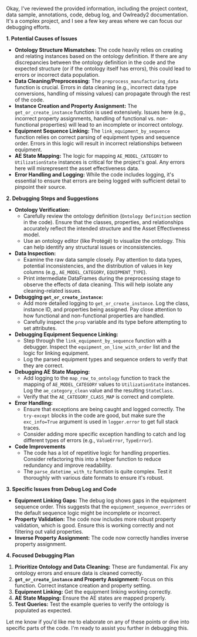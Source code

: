 Okay, I've reviewed the provided information, including the project context, data sample, annotations, code, debug log, and Owlready2 documentation. It's a complex project, and I see a few key areas where we can focus our debugging efforts.

**1. Potential Causes of Issues**

* **Ontology Structure Mismatches:** The code heavily relies on creating and relating instances based on the ontology definition. If there are any discrepancies between the ontology definition in the code and the expected structure (or if the ontology itself has errors), this could lead to errors or incorrect data population.
* **Data Cleaning/Preprocessing:** The `preprocess_manufacturing_data` function is crucial. Errors in data cleaning (e.g., incorrect data type conversions, handling of missing values) can propagate through the rest of the code.
* **Instance Creation and Property Assignment:** The `get_or_create_instance` function is used extensively. Issues here (e.g., incorrect property assignments, handling of functional vs. non-functional properties) will lead to an incomplete or incorrect ontology.
* **Equipment Sequence Linking:** The `link_equipment_by_sequence` function relies on correct parsing of equipment types and sequence order. Errors in this logic will result in incorrect relationships between equipment.
* **AE State Mapping:** The logic for mapping `AE_MODEL_CATEGORY` to `UtilizationState` instances is critical for the project's goal. Any errors here will misrepresent the asset effectiveness data.
* **Error Handling and Logging:** While the code includes logging, it's essential to ensure that errors are being logged with sufficient detail to pinpoint their source.

**2. Debugging Steps and Suggestions**

* **Ontology Verification:**
    * Carefully review the ontology definition (`Ontology Definition` section in the code). Ensure that the classes, properties, and relationships accurately reflect the intended structure and the Asset Effectiveness model.
    * Use an ontology editor (like Protégé) to visualize the ontology. This can help identify any structural issues or inconsistencies.
* **Data Inspection:**
    * Examine the raw data sample closely. Pay attention to data types, potential inconsistencies, and the distribution of values in key columns (e.g., `AE_MODEL_CATEGORY`, `EQUIPMENT_TYPE`).
    * Print intermediate DataFrames during the preprocessing stage to observe the effects of data cleaning. This will help isolate any cleaning-related issues.
* **Debugging `get_or_create_instance`:**
    * Add more detailed logging to `get_or_create_instance`. Log the class, instance ID, and properties being assigned. Pay close attention to how functional and non-functional properties are handled.
    * Carefully inspect the `prop` variable and its type before attempting to set attributes.
* **Debugging Equipment Sequence Linking:**
    * Step through the `link_equipment_by_sequence` function with a debugger. Inspect the `equipment_on_line_with_order` list and the logic for linking equipment.
    * Log the parsed equipment types and sequence orders to verify that they are correct.
* **Debugging AE State Mapping:**
    * Add logging to the `map_row_to_ontology` function to track the mapping of `AE_MODEL_CATEGORY` values to `UtilizationState` instances. Log the `ae_category_clean` value and the resulting `StateClass`.
    * Verify that the `AE_CATEGORY_CLASS_MAP` is correct and complete.
* **Error Handling:**
    * Ensure that exceptions are being caught and logged correctly. The `try-except` blocks in the code are good, but make sure the `exc_info=True` argument is used in `logger.error` to get full stack traces.
    * Consider adding more specific exception handling to catch and log different types of errors (e.g., `ValueError`, `TypeError`).
* **Code Improvements**
    * The code has a lot of repetitive logic for handling properties. Consider refactoring this into a helper function to reduce redundancy and improve readability.
    * The `parse_datetime_with_tz` function is quite complex. Test it thoroughly with various date formats to ensure it's robust.

**3. Specific Issues from Debug Log and Code**

* **Equipment Linking Gaps:** The debug log shows gaps in the equipment sequence order. This suggests that the `equipment_sequence_overrides` or the default sequence logic might be incomplete or incorrect.
* **Property Validation:** The code now includes more robust property validation, which is good. Ensure this is working correctly and not filtering out valid properties.
* **Inverse Property Assignment:** The code now correctly handles inverse property assignment.

**4. Focused Debugging Plan**

1.  **Prioritize Ontology and Data Cleaning:** These are fundamental. Fix any ontology errors and ensure data is cleaned correctly.
2.  **`get_or_create_instance` and Property Assignment:** Focus on this function. Correct instance creation and property setting.
3.  **Equipment Linking:** Get the equipment linking working correctly.
4.  **AE State Mapping:** Ensure the AE states are mapped properly.
5.  **Test Queries:** Test the example queries to verify the ontology is populated as expected.

Let me know if you'd like me to elaborate on any of these points or dive into specific parts of the code. I'm ready to assist you further in debugging this.